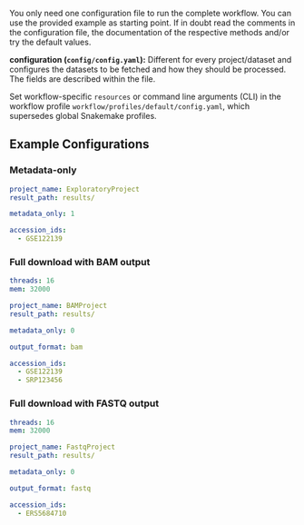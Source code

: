 You only need one configuration file to run the complete workflow. You can use the provided example as starting point. If in doubt read the comments in the configuration file, the documentation of the respective methods and/or try the default values.

**configuration (`config/config.yaml`):** Different for every project/dataset and configures the datasets to be fetched and how they should be processed. The fields are described within the file.

Set workflow-specific `resources` or command line arguments (CLI) in the workflow profile `workflow/profiles/default/config.yaml`, which supersedes global Snakemake profiles.


## Example Configurations

### Metadata-only

```yaml
project_name: ExploratoryProject
result_path: results/

metadata_only: 1

accession_ids:
  - GSE122139
```

### Full download with BAM output

```yaml
threads: 16
mem: 32000

project_name: BAMProject
result_path: results/

metadata_only: 0

output_format: bam

accession_ids:
  - GSE122139
  - SRP123456
```

### Full download with FASTQ output

```yaml
threads: 16
mem: 32000

project_name: FastqProject
result_path: results/

metadata_only: 0

output_format: fastq

accession_ids:
  - ERS5684710
```
